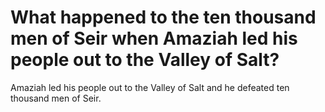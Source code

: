 # What happened to the ten thousand men of Seir when Amaziah led his people out to the Valley of Salt?

Amaziah led his people out to the Valley of Salt and he defeated ten thousand men of Seir. 